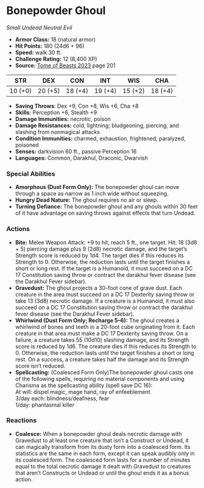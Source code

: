 # Bonepowder Ghoul

*Small* *Undead* *Neutral Evil*

- **Armor Class:** 18 (natural armor)
- **Hit Points:** 180 (24d6 + 96)
- **Speed:** walk 30 ft.
- **Challenge Rating:** 12 (8,400 XP)
- **Source:** [Tome of Beasts 2023](https://koboldpress.com/kpstore/product/tome-of-beasts-1-2023-edition/) page 201

| STR | DEX | CON | INT | WIS | CHA |
| --- | --- | --- | --- | --- | --- |
| 10 (+0) | 20 (+5) | 18 (+4) | 19 (+4) | 15 (+2) | 18 (+4) |

- **Saving Throws**: Dex +9, Con +8, Wis +6, Cha +8
- **Skills:** Perception +6, Stealth +9
- **Damage Immunities:** necrotic, poison
- **Damage Resistances:** cold, lightning; bludgeoning, piercing, and slashing from nonmagical attacks
- **Condition Immunities:** charmed, exhaustion, frightened, paralyzed, poisoned
- **Senses:** darkvision 60 ft., passive Perception 16
- **Languages:** Common, Darakhul, Draconic, Dwarvish
### Special Abilities
- **Amorphous (Dust Form Only):** The bonepowder ghoul can move through a space as narrow as 1 inch wide without squeezing.
- **Hungry Dead Nature:** The ghoul requires no air or sleep.
- **Turning Defiance:** The bonepowder ghoul and any ghouls within 30 feet of it have advantage on saving throws against effects that turn Undead.
### Actions
- **Bite:** Melee Weapon Attack: +9 to hit, reach 5 ft., one target. Hit: 18 (3d8 + 5) piercing damage plus 9 (2d8) necrotic damage, and the target’s Strength score is reduced by 1d4. The target dies if this reduces its Strength to 0. Otherwise, the reduction lasts until the target finishes a short or long rest. If the target is a Humanoid, it must succeed on a DC 17 Constitution saving throw or contract the darakhul fever disease (see the Darakhul Fever sidebar).
- **Gravedust:** The ghoul projects a 30-foot cone of grave dust. Each creature in the area must succeed on a DC 17 Dexterity saving throw or take 13 (3d8) necrotic damage. If a creature is a Humanoid, it must also succeed on a DC 17 Constitution saving throw or contract the darakhul fever disease (see the Darakhul Fever sidebar).
- **Whirlwind (Dust Form Only; Recharge 5–6):** The ghoul creates a whirlwind of bones and teeth in a 20-foot cube originating from it. Each creature in that area must make a DC 17 Dexterity saving throw. On a failure, a creature takes 55 (10d10) slashing damage, and its Strength score is reduced by 1d6. The creature dies if this reduces its Strength to 0. Otherwise, the reduction lasts until the target finishes a short or long rest. On a success, a creature takes half the damage and its Strength score isn’t reduced.
- **Spellcasting:** (Coalesced Form Only)The bonepowder ghoul casts one of the following spells, requiring no material components and using Charisma as the spellcasting ability (spell save DC 16):<br>At will: dispel magic, mage hand, ray of enfeeblement<br>3/day each: blindness/deafness, fear<br>1/day: phantasmal killer
### Reactions
- **Coalesce:** When a bonepowder ghoul deals necrotic damage with Gravedust to at least one creature that isn’t a Construct or Undead, it can magically transform from its dusty form into a coalesced form. Its statistics are the same in each form, except it can speak audibly only in its coalesced form. The coalesced form lasts for a number of minutes equal to the total necrotic damage it dealt with Gravedust to creatures that aren’t Constructs or Undead or until the ghoul ends it as a bonus action.

